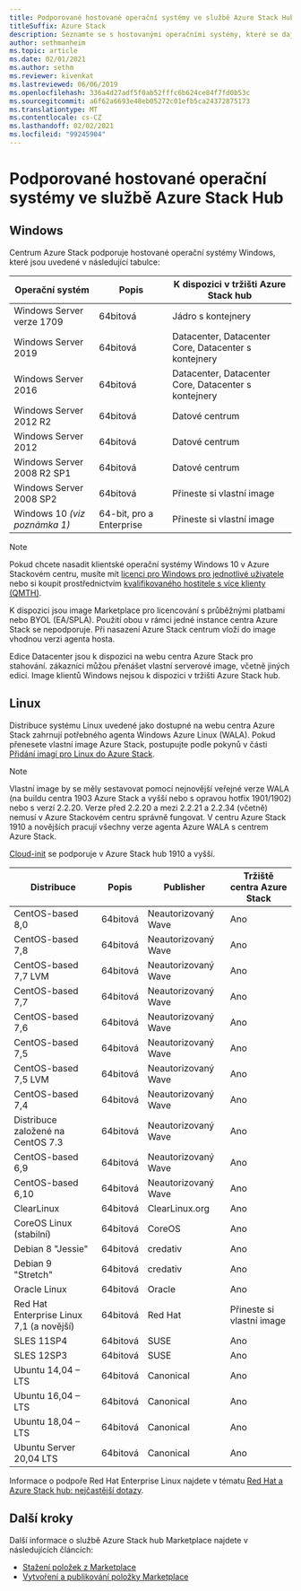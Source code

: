 ```yaml
---
title: Podporované hostované operační systémy ve službě Azure Stack Hub
titleSuffix: Azure Stack
description: Seznamte se s hostovanými operačními systémy, které se dají použít v Azure Stack hub.
author: sethmanheim
ms.topic: article
ms.date: 02/01/2021
ms.author: sethm
ms.reviewer: kivenkat
ms.lastreviewed: 06/06/2019
ms.openlocfilehash: 336a4d27adf5f0ab52fffc6b624ce84f7fd0b53c
ms.sourcegitcommit: a6f62a6693e48eb05272c01efb5ca24372875173
ms.translationtype: MT
ms.contentlocale: cs-CZ
ms.lasthandoff: 02/02/2021
ms.locfileid: "99245904"
---
```

# <a name="guest-operating-systems-supported-on-azure-stack-hub"></a>Podporované hostované operační systémy ve službě Azure Stack Hub

## <a name="windows"></a>Windows

Centrum Azure Stack podporuje hostované operační systémy Windows, které jsou uvedené v následující tabulce:

| Operační systém | Popis | K dispozici v tržišti Azure Stack hub |
| --- | --- | --- |
| Windows Server verze 1709 | 64bitová | Jádro s kontejnery |
| Windows Server 2019 | 64bitová |  Datacenter, Datacenter Core, Datacenter s kontejnery |
| Windows Server 2016 | 64bitová |  Datacenter, Datacenter Core, Datacenter s kontejnery |
| Windows Server 2012 R2 | 64bitová |  Datové centrum |
| Windows Server 2012 | 64bitová |  Datové centrum |
| Windows Server 2008 R2 SP1 | 64bitová |  Datové centrum |
| Windows Server 2008 SP2 | 64bitová |  Přineste si vlastní image |
| Windows 10 *(viz poznámka 1)* | 64-bit, pro a Enterprise | Přineste si vlastní image |

> [!NOTE]
> Pokud chcete nasadit klientské operační systémy Windows 10 v Azure Stackovém centru, musíte mít [licenci pro Windows pro jednotlivé uživatele](https://www.microsoft.com/licensing/product-licensing/windows10.aspx) nebo si koupit prostřednictvím [kvalifikovaného hostitele s více klienty (QMTH)](https://www.microsoft.com/en-us/CloudandHosting/licensing_sca.aspx).

K dispozici jsou image Marketplace pro licencování s průběžnými platbami nebo BYOL (EA/SPLA). Použití obou v rámci jedné instance centra Azure Stack se nepodporuje. Při nasazení Azure Stack centrum vloží do image vhodnou verzi agenta hosta.

Edice Datacenter jsou k dispozici na webu centra Azure Stack pro stahování. zákazníci můžou přenášet vlastní serverové image, včetně jiných edicí. Image klientů Windows nejsou k dispozici v tržišti Azure Stack hub.

## <a name="linux"></a>Linux

Distribuce systému Linux uvedené jako dostupné na webu centra Azure Stack zahrnují potřebného agenta Windows Azure Linux (WALA). Pokud přenesete vlastní image Azure Stack, postupujte podle pokynů v části [Přidání imagí pro Linux do Azure Stack](azure-stack-linux.md).

> [!NOTE]
> Vlastní image by se měly sestavovat pomocí nejnovější veřejné verze WALA (na buildu centra 1903 Azure Stack a vyšší nebo s opravou hotfix 1901/1902) nebo s verzí 2.2.20. Verze před 2.2.20 a mezi 2.2.21 a 2.2.34 (včetně) nemusí v Azure Stackovém centru správně fungovat. V centru Azure Stack 1910 a novějších pracují všechny verze agenta Azure WALA s centrem Azure Stack.
>
> [Cloud-init](https://cloud-init.io/) se podporuje v Azure Stack hub 1910 a vyšší.

| Distribuce | Popis | Publisher | Tržiště centra Azure Stack |
| --- | --- | --- | --- |
| CentOS-based 8,0 | 64bitová | Neautorizovaný Wave | Ano |
| CentOS-based 7,8 | 64bitová | Neautorizovaný Wave | Ano |
| CentOS-based 7,7 LVM | 64bitová | Neautorizovaný Wave | Ano |
| CentOS-based 7,7 | 64bitová | Neautorizovaný Wave | Ano |
| CentOS-based 7,6 | 64bitová | Neautorizovaný Wave | Ano |
| CentOS-based 7,5 | 64bitová | Neautorizovaný Wave | Ano |
| CentOS-based 7,5 LVM | 64bitová | Neautorizovaný Wave | Ano |
| CentOS-based 7,4 | 64bitová | Neautorizovaný Wave | Ano |
| Distribuce založené na CentOS 7.3 | 64bitová | Neautorizovaný Wave | Ano |
| CentOS-based 6,9 | 64bitová | Neautorizovaný Wave | Ano |
| CentOS-based 6,10 | 64bitová | Neautorizovaný Wave | Ano |
| ClearLinux | 64bitová | ClearLinux.org | Ano |
| CoreOS Linux (stabilní) |  64bitová | CoreOS | Ano |
| Debian 8 "Jessie" | 64bitová | credativ |  Ano |
| Debian 9 "Stretch" | 64bitová | credativ | Ano |
| Oracle Linux | 64bitová | Oracle | Ano |
| Red Hat Enterprise Linux 7,1 (a novější) | 64bitová | Red Hat | Přineste si vlastní image |
| SLES 11SP4 | 64bitová | SUSE | Ano |
| SLES 12SP3 | 64bitová | SUSE | Ano |
| Ubuntu 14,04 – LTS | 64bitová | Canonical | Ano |
| Ubuntu 16,04 – LTS | 64bitová | Canonical | Ano |
| Ubuntu 18,04 – LTS | 64bitová | Canonical | Ano |
| Ubuntu Server 20,04 LTS | 64bitová | Canonical | Ano |

Informace o podpoře Red Hat Enterprise Linux najdete v tématu [Red Hat a Azure Stack hub: nejčastější dotazy](https://access.redhat.com/articles/3413531).

## <a name="next-steps"></a>Další kroky

Další informace o službě Azure Stack hub Marketplace najdete v následujících článcích:

- [Stažení položek z Marketplace](azure-stack-download-azure-marketplace-item.md)  
- [Vytvoření a publikování položky Marketplace](azure-stack-create-and-publish-marketplace-item.md)
